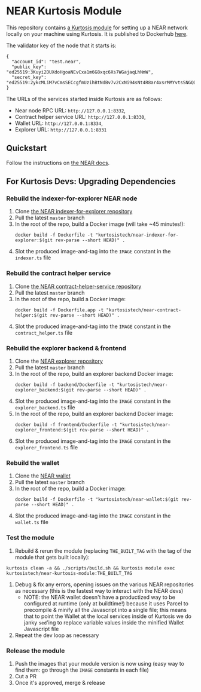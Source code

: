 NEAR Kurtosis Module
=====================
This repository contains [a Kurtosis module](https://docs.kurtosistech.com/modules.html) for setting up a NEAR network locally on your machine using Kurtosis. It is published to Dockerhub [here](https://hub.docker.com/repository/docker/kurtosistech/near-kurtosis-module).

The validator key of the node that it starts is:
```
{
  "account_id": "test.near",
  "public_key": "ed25519:3Kuyi2DUXdoHgoaNEvCxa1m6G8xqc6Xs7WGajaqLhNmW",
  "secret_key": "ed25519:2ykcMLiM7vCmsSECcgfmUzihBtNdBv7v2CxNi94sNt4R8ar4xsrMMYvtsSNGQDfSRhNWXEnZvgx2wzS9ViBiS9jW"
}
```

The URLs of the services started inside Kurtosis are as follows:
* Near node RPC URL: `http://127.0.0.1:8332`,
* Contract helper service URL: `http://127.0.0.1:8330`,
* Wallet URL: `http://127.0.0.1:8334`,
* Explorer URL: `http://127.0.0.1:8331`

Quickstart
----------
Follow the instructions on [the NEAR docs](https://docs.near.org/docs/tools/kurtosis-localnet).

For Kurtosis Devs: Upgrading Dependencies
-----------------------------------------
### Rebuild the indexer-for-explorer NEAR node
1. Clone [the NEAR indexer-for-explorer repository](https://github.com/near/near-indexer-for-explorer)
1. Pull the latest `master` branch
1. In the root of the repo, build a Docker image (will take ~45 minutes!):
   ```
   docker build -f Dockerfile -t "kurtosistech/near-indexer-for-explorer:$(git rev-parse --short HEAD)" .
   ```
1. Slot the produced image-and-tag into the `IMAGE` constant in the `indexer.ts` file

### Rebuild the contract helper service
1. Clone [the NEAR contract-helper-service repository](https://github.com/kurtosis-tech/near-contract-helper)
1. Pull the latest `master` branch
1. In the root of the repo, build a Docker image:
   ```
   docker build -f Dockerfile.app -t "kurtosistech/near-contract-helper:$(git rev-parse --short HEAD)" .
   ```
1. Slot the produced image-and-tag into the `IMAGE` constant in the `contract_helper.ts` file

### Rebuild the explorer backend & frontend
1. Clone the [NEAR explorer repository](https://github.com/near/near-explorer)
1. Pull the latest `master` branch
1. In the root of the repo, build an explorer backend Docker image:
   ```
   docker build -f backend/Dockerfile -t "kurtosistech/near-explorer_backend:$(git rev-parse --short HEAD)" .
   ```
1. Slot the produced image-and-tag into the `IMAGE` constant in the `explorer_backend.ts` file
1. In the root of the repo, build an explorer backend Docker image:
   ```
   docker build -f frontend/Dockerfile -t "kurtosistech/near-explorer_frontend:$(git rev-parse --short HEAD)" .
   ```
1. Slot the produced image-and-tag into the `IMAGE` constant in the `explorer_frontend.ts` file

### Rebuild the wallet
1. Clone the [NEAR wallet](https://github.com/near/near-wallet)
1. Pull the latest `master` branch
1. In the root of the repo, build a Docker image:
   ```
   docker build -f Dockerfile -t "kurtosistech/near-wallet:$(git rev-parse --short HEAD)" .
   ```
1. Slot the produced image-and-tag into the `IMAGE` constant in the `wallet.ts` file

### Test the module
1. Rebuild & rerun the module (replacing `THE_BUILT_TAG` with the tag of the module that gets built locally):
  ```
  kurtosis clean -a && ./scripts/build.sh && kurtosis module exec kurtosistech/near-kurtosis-module:THE_BUILT_TAG
  ```
1. Debug & fix any errors, opening issues on the various NEAR repositories as necessary (this is the fastest way to interact with the NEAR devs)
    * NOTE: the NEAR wallet doesn't have a productized way to be configured at runtime (only at buildtime!) because it uses Parcel to precompile & minify all the Javascript into a single file; this means that to point the Wallet at the local services inside of Kurtosis we do janky `sed`'ing to replace variable values inside the minified Wallet Javascript file 
1. Repeat the dev loop as necessary

### Release the module
1. Push the images that your module version is now using (easy way to find them: go through the `IMAGE` constants in each file)
1. Cut a PR
1. Once it's approved, merge & release
